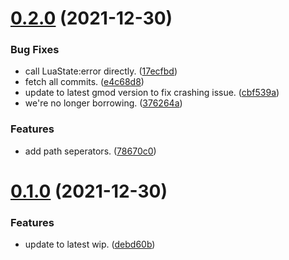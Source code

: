 # [0.2.0](https://github.com/JoshPiper/gm_environ/compare/v0.1.0...v0.2.0) (2021-12-30)


### Bug Fixes

* call LuaState:error directly. ([17ecfbd](https://github.com/JoshPiper/gm_environ/commit/17ecfbd0211b6615bb6778c6b995bc617e406c22))
* fetch all commits. ([e4c68d8](https://github.com/JoshPiper/gm_environ/commit/e4c68d8d5674ce06690dd1ff75dfdd82f695754a))
* update to latest gmod version to fix crashing issue. ([cbf539a](https://github.com/JoshPiper/gm_environ/commit/cbf539a05a7adda3f073978e0cdc25cd33b25796))
* we're no longer borrowing. ([376264a](https://github.com/JoshPiper/gm_environ/commit/376264af3c9dfd41b4e913f70aae5d558ca584f6))


### Features

* add path seperators. ([78670c0](https://github.com/JoshPiper/gm_environ/commit/78670c00c5f6678bb245a65771a1ffd325ee55c5))



# [0.1.0](https://github.com/JoshPiper/gm_environ/compare/debd60ba289d98bdee6c37baae4a2b227bbe638f...v0.1.0) (2021-12-30)


### Features

* update to latest wip. ([debd60b](https://github.com/JoshPiper/gm_environ/commit/debd60ba289d98bdee6c37baae4a2b227bbe638f))



